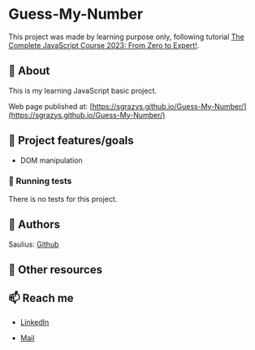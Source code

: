 # Guess-My-Number

This project was made by learning purpose only, following tutorial [The Complete JavaScript Course 2023: From Zero to Expert!](https://www.udemy.com/course/the-complete-javascript-course/).


## 🌟 About

This is my learning JavaScript basic project.

Web page published at: [https://sgrazys.github.io/Guess-My-Number/](https://sgrazys.github.io/Guess-My-Number/)

## 🎯 Project features/goals

- DOM manipulation 


### 🧪 Running tests

There is no tests for this project.

## 🥸 Authors

Saulius: [Github](https://github.com/sgrazys)

## 🔗 Other resources


## 📫 Reach me
- [LinkedIn](https://www.linkedin.com/in/saulius-grazys/)

- [Mail](mailto:s.grazys@gmail.com)
